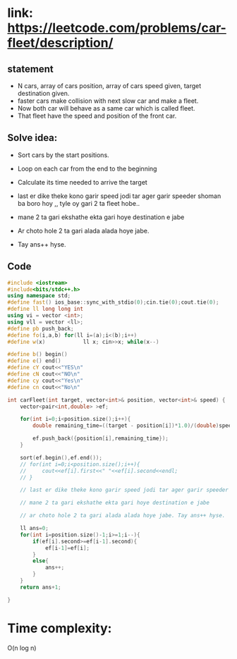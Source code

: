 # link: https://leetcode.com/problems/car-fleet/description/

## statement

- N cars, array of cars position, array of cars speed given, target destination given.
- faster cars make collision with next slow car and make a fleet.
- Now both car will behave as a same car which is called fleet.
- That fleet have the speed and position of the front car.

## Solve idea:

- Sort cars by the start positions.
- Loop on each car from the end to the beginning

- Calculate its time needed to arrive the target

- last er dike theke kono garir speed jodi tar ager garir speeder shoman ba boro hoy ,, tyle oy gari 2 ta fleet hobe..

- mane 2 ta gari ekshathe ekta gari hoye destination e jabe

- Ar choto hole 2 ta gari alada alada hoye jabe.
- Tay ans++ hyse.

## Code

```C++
#include <iostream>
#include<bits/stdc++.h>
using namespace std;
#define fast() ios_base::sync_with_stdio(0);cin.tie(0);cout.tie(0);
#define ll long long int
using vi = vector <int>;
using vll = vector <ll>;
#define pb push_back;
#define fo(i,a,b) for(ll i=(a);i<(b);i++)
#define w(x)            ll x; cin>>x; while(x--)

#define b() begin()
#define e() end()
#define cY cout<<"YES\n"
#define cN cout<<"NO\n"
#define cy cout<<"Yes\n"
#define cn cout<<"No\n"

int carFleet(int target, vector<int>& position, vector<int>& speed) {
    vector<pair<int,double> >ef;

    for(int i=0;i<position.size();i++){
        double remaining_time=((target - position[i])*1.0)/(double)speed[i]*1.0;

        ef.push_back({position[i],remaining_time});
    }

    sort(ef.begin(),ef.end());
    // for(int i=0;i<position.size();i++){
    //     cout<<ef[i].first<<" "<<ef[i].second<<endl;
    // }

    // last er dike theke kono garir speed jodi tar ager garir speeder shoman ba boro hoy ,, tyle oy gari 2 ta fleet hobe..

    // mane 2 ta gari ekshathe ekta gari hoye destination e jabe

    // ar choto hole 2 ta gari alada alada hoye jabe. Tay ans++ hyse.

    ll ans=0;
    for(int i=position.size()-1;i>=1;i--){
        if(ef[i].second>=ef[i-1].second){
            ef[i-1]=ef[i];
        }
        else{
            ans++;
        }
    }
    return ans+1;

}

```

# Time complexity:

O(n log n)
